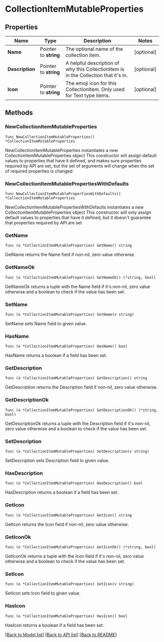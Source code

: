 # CollectionItemMutableProperties

## Properties

Name | Type | Description | Notes
------------ | ------------- | ------------- | -------------
**Name** | Pointer to **string** | The optional name of the collection item. | [optional] 
**Description** | Pointer to **string** | A helpful description of why this CollectionItem is in the Collection that it&#39;s in. | [optional] 
**Icon** | Pointer to **string** | The emoji icon for this CollectionItem. Only used for Text type items. | [optional] 

## Methods

### NewCollectionItemMutableProperties

`func NewCollectionItemMutableProperties() *CollectionItemMutableProperties`

NewCollectionItemMutableProperties instantiates a new CollectionItemMutableProperties object
This constructor will assign default values to properties that have it defined,
and makes sure properties required by API are set, but the set of arguments
will change when the set of required properties is changed

### NewCollectionItemMutablePropertiesWithDefaults

`func NewCollectionItemMutablePropertiesWithDefaults() *CollectionItemMutableProperties`

NewCollectionItemMutablePropertiesWithDefaults instantiates a new CollectionItemMutableProperties object
This constructor will only assign default values to properties that have it defined,
but it doesn't guarantee that properties required by API are set

### GetName

`func (o *CollectionItemMutableProperties) GetName() string`

GetName returns the Name field if non-nil, zero value otherwise.

### GetNameOk

`func (o *CollectionItemMutableProperties) GetNameOk() (*string, bool)`

GetNameOk returns a tuple with the Name field if it's non-nil, zero value otherwise
and a boolean to check if the value has been set.

### SetName

`func (o *CollectionItemMutableProperties) SetName(v string)`

SetName sets Name field to given value.

### HasName

`func (o *CollectionItemMutableProperties) HasName() bool`

HasName returns a boolean if a field has been set.

### GetDescription

`func (o *CollectionItemMutableProperties) GetDescription() string`

GetDescription returns the Description field if non-nil, zero value otherwise.

### GetDescriptionOk

`func (o *CollectionItemMutableProperties) GetDescriptionOk() (*string, bool)`

GetDescriptionOk returns a tuple with the Description field if it's non-nil, zero value otherwise
and a boolean to check if the value has been set.

### SetDescription

`func (o *CollectionItemMutableProperties) SetDescription(v string)`

SetDescription sets Description field to given value.

### HasDescription

`func (o *CollectionItemMutableProperties) HasDescription() bool`

HasDescription returns a boolean if a field has been set.

### GetIcon

`func (o *CollectionItemMutableProperties) GetIcon() string`

GetIcon returns the Icon field if non-nil, zero value otherwise.

### GetIconOk

`func (o *CollectionItemMutableProperties) GetIconOk() (*string, bool)`

GetIconOk returns a tuple with the Icon field if it's non-nil, zero value otherwise
and a boolean to check if the value has been set.

### SetIcon

`func (o *CollectionItemMutableProperties) SetIcon(v string)`

SetIcon sets Icon field to given value.

### HasIcon

`func (o *CollectionItemMutableProperties) HasIcon() bool`

HasIcon returns a boolean if a field has been set.


[[Back to Model list]](../README.md#documentation-for-models) [[Back to API list]](../README.md#documentation-for-api-endpoints) [[Back to README]](../README.md)


